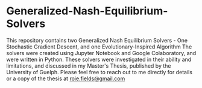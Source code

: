 # Generalized-Nash-Equilibrium-Solvers
This repository contains two Generalized Nash Equilibrium Solvers - One Stochastic Gradient Descent, and one Evolutionary-Inspired Algorithm
The solvers were created using Jupyter Notebook and Google Colaboratory, and were written in Python. 
These solvers were investigated in their ability and limitations, and discussed in my Master's Thesis, published by the University of Guelph. Please feel free to reach out to
me directly for details or a copy of the thesis at roie.fields@gmail.com
